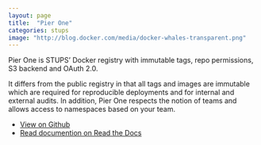 ```yaml
---
layout: page
title:  "Pier One"
categories: stups
image: "http://blog.docker.com/media/docker-whales-transparent.png"
---
```


Pier One is STUPS’ Docker registry with immutable tags, repo permissions, S3 backend and OAuth 2.0. 

It differs from the public registry in that all tags and images are immutable which are required for reproducible deployments and for internal and external audits. In addition, Pier One respects the notion of teams and allows access to namespaces based on your team.

* [View on Github](https://github.com/zalando-stups/pierone)
* [Read documention on Read the Docs](https://stups.readthedocs.org/en/latest/components/pierone.html)